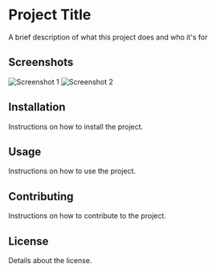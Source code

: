 # Project Title

A brief description of what this project does and who it's for

## Screenshots

![Screenshot 1](link_to_screenshot_1.png)
![Screenshot 2](link_to_screenshot_2.png)

## Installation

Instructions on how to install the project.

## Usage

Instructions on how to use the project.

## Contributing

Instructions on how to contribute to the project.

## License

Details about the license.
